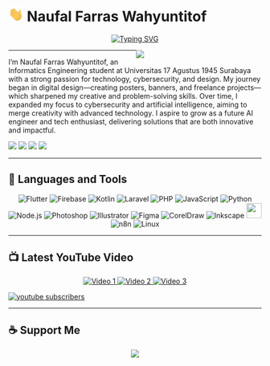<!-- Typing Text -->
<h1><img src="https://raw.githubusercontent.com/ABSphreak/ABSphreak/master/gifs/Hi.gif" width="30px"> Naufal Farras Wahyuntitof</h1>

<p align="center">
  <a href="https://github.com/naufalfarrasw">
    <img src="https://readme-typing-svg.demolab.com?font=Fira+Code&pause=1000&color=FF5E00&center=true&vCenter=true&width=600&lines=Hi%2C+I'am+AI+Prompter+%7C+AI+Automation+(n8n);App+Developer+(Flutter%2C+Kotlin%2C+Laravel);Graphic+Designer+%7C+UI%2FUX+Learner;Cybersecurity+Enthusiast" alt="Typing SVG" />
  </a>
</p>

<img align='right' src='https://user-images.githubusercontent.com/5713670/87202985-820dcb80-c2b6-11ea-9f56-7ec461c497c3.gif' width='250"'>

---

I’m Naufal Farras Wahyuntitof, an Informatics Engineering student at Universitas 17 Agustus 1945 Surabaya with a strong passion for technology, cybersecurity, and design. My journey began in digital design—creating posters, banners, and freelance projects—which sharpened my creative and problem-solving skills. Over time, I expanded my focus to cybersecurity and artificial intelligence, aiming to merge creativity with advanced technology. I aspire to grow as a future AI engineer and tech enthusiast, delivering solutions that are both innovative and impactful.  

<p align="left">
  <a href="https://www.linkedin.com/in/naufalfarrasw"><img src="https://img.shields.io/badge/LinkedIn-0A66C2?style=for-the-badge&logo=linkedin&logoColor=white"/></a>
  <a href="https://instagram.com/naufalfarraswt"><img src="https://img.shields.io/badge/Instagram-FF5E00?style=for-the-badge&logo=instagram&logoColor=white"/></a>
  <a href="mailto:the.naufalfarras03@gmail.com"><img src="https://img.shields.io/badge/Gmail-D14836?style=for-the-badge&logo=gmail&logoColor=white"/></a>
  <a href="https://www.youtube.com/@titoppppp"><img src="https://img.shields.io/badge/YouTube-FF0000?style=for-the-badge&logo=youtube&logoColor=white"/></a>
</p>

---

## 🧰 Languages and Tools
 
<p align="center">
  <img src="https://cdn.jsdelivr.net/gh/devicons/devicon/icons/flutter/flutter-original.svg" width="30" height="30" alt="Flutter"/>
  <img src="https://cdn.jsdelivr.net/gh/devicons/devicon/icons/firebase/firebase-plain.svg" width="30" height="30" alt="Firebase"/>
  <img src="https://cdn.jsdelivr.net/gh/devicons/devicon/icons/kotlin/kotlin-original.svg" width="30" height="30" alt="Kotlin"/>
  <img src="https://cdn.jsdelivr.net/gh/devicons/devicon/icons/laravel/laravel-original.svg" width="30" height="30" alt="Laravel"/>
  <img src="https://cdn.jsdelivr.net/gh/devicons/devicon/icons/php/php-original.svg" width="30" height="30" alt="PHP"/>
  <img src="https://cdn.jsdelivr.net/gh/devicons/devicon/icons/javascript/javascript-original.svg" width="30" height="30" alt="JavaScript"/>
  <img src="https://cdn.jsdelivr.net/gh/devicons/devicon/icons/python/python-original.svg" width="30" height="30" alt="Python"/>
  <img src="https://cdn.jsdelivr.net/gh/devicons/devicon/icons/nodejs/nodejs-original.svg" width="30" height="30" alt="Node.js"/>
  <img src="https://cdn.jsdelivr.net/gh/devicons/devicon/icons/photoshop/photoshop-plain.svg" width="30" height="30" alt="Photoshop"/>
  <img src="https://cdn.jsdelivr.net/gh/devicons/devicon/icons/illustrator/illustrator-plain.svg" width="30" height="30" alt="Illustrator"/>
  <img src="https://cdn.jsdelivr.net/gh/devicons/devicon/icons/figma/figma-original.svg" width="30" height="30" alt="Figma"/>
  <img src="https://raw.githubusercontent.com/simple-icons/simple-icons/develop/icons/coreldraw.svg" width="30" height="30" alt="CorelDraw"/>
  <img src="https://upload.wikimedia.org/wikipedia/commons/0/0d/Inkscape_Logo.svg" width="30" height="30" alt="Inkscape"/>
  <img src="https://cdn.jsdelivr.net/gh/devicons/devicon/icons/github/github-original.svg" width="30" height="30"/>
  <img src="https://cdn.simpleicons.org/n8n/E4465C" alt="n8n" width="30" height="30"/>
  <img src="https://cdn.simpleicons.org/linux/FCC624" alt="Linux" width="30" height="30"/>

</p>

---

## 📺 Latest YouTube Video
<p align="center">
<a href="https://www.youtube.com/watch?v=r72dAJoDZes">
  <img src="https://ytcards.demolab.com/?id=r72dAJoDZes&title=IoT+Penyiram+Tanaman+[Manual+dan+Automatis]+Tugas+Kelompok&lang=id&timestamp=1725148800&background_color=2e3440&title_color=ffffff&stats_color=ffffff&width=250&duration=101" alt="Video 1"/>
</a>
<a href="https://www.youtube.com/watch?v=GRKmeZzhNak">
  <img src="https://ytcards.demolab.com/?id=GRKmeZzhNak&title=ETS+|+Pengembangan+Aplikasi+Bergerak+(Nota+Pembelian)&lang=id&timestamp=1725148800&background_color=2e3440&title_color=ffffff&stats_color=ffffff&width=250&duration=5644" alt="Video 2"/>
</a>
<a href="https://www.youtube.com/watch?v=qEKlDexBj_0">
  <img src="https://ytcards.demolab.com/?id=qEKlDexBj_0&title=Pengembangan+Aplikasi+Bergerak+||+EAS&lang=id&timestamp=1672702400&background_color=2e3440&title_color=ffffff&stats_color=ffffff&width=250&duration=8173" alt="Video 3"/>
</a>
</p>

<p href="https://www.youtube.com/@titoppppp?sub_confirmation=1">
    <a href="https://www.youtube.com/@titoppppp?sub_confirmation=1">
         <img alt="youtube subscribers" title="Subscribe to my YouTube channel" src="https://custom-icon-badges.demolab.com/youtube/channel/subscribers/UCrPz4O8SdUTEDZF7NC-_2lQ?color=%23E05D44&label=SUBSCRIBE&logo=video&logoColor=white&style=for-the-badge&labelColor=CE4630"/></a> 
</p>

---

## ☕ Support Me  

<p align="center">
  <a href="https://tako.id/naufalfarrasw">
    <img src="https://img.shields.io/badge/Dukung%20Saya%20di-Tako-FF7F50?style=for-the-badge&logo=heart&logoColor=white"/>
  </a>
</p>

